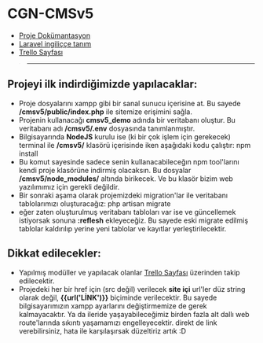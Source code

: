 
# CGN-CMSv5

- [Proje Dokümantasyon](http://www.berkedundar.com/book.php?project=boo_Dq56i3E4XuOr7VExV)
- [Laravel ingiliççe tanım](http://www.berkedundar.com/book.php?id=3)
- [Trello Sayfası](https://trello.com/b/CJ5XMcgy/cmsv5)

> ---------------------

## Projeyi ilk indirdiğimizde yapılacaklar:

- Proje dosyalarını xampp gibi bir sanal sunucu içerisine at. Bu sayede **/cmsv5/public/index.php** ile sitemize erişimini sağla.
- Projenin kullanacağı **cmsv5_demo** adında bir veritabanı oluştur. Bu veritabanı adı **/cmsv5/.env** dosyasında tanımlanmıştır.
- Bilgisayarında **NodeJS** kurulu ise (ki bir çok işlem için gerekecek) terminal ile **/cmsv5/** klasörü içerisinde iken aşağıdaki kodu çalıştır:
      npm install
- Bu komut sayesinde sadece senin kullanacabileceğın npm tool'larını kendi proje klasörüne indirmiş olacaksın. Bu dosyalar **/cmsv5/node_modules/** altında birikecek. Ve bu klasör bizim web yazılımımız için gerekli değildir.
- Bir sonraki aşama olarak projemizdeki migration'lar ile veritabanı tablolarımızı oluşturacağız:
      php artisan migrate
- eğer zaten oluşturulmuş veritabanı tabloları var ise ve güncellemek istiyorsak sonuna **:reflesh** ekleyeceğiz. Bu sayede eski migrate edilmiş tablolar kaldırılıp yerine yeni tablolar ve kayıtlar yerleştirilecektir.

## Dikkat edilecekler:

- Yapılmış modüller ve yapılacak olanlar [Trello Sayfası](https://trello.com/b/CJ5XMcgy/cmsv5) üzerinden takip edilecektir.
- Projedeki her bir href için (src değil) verilecek **site içi** url'ler düz string olarak değil, **{{url('LİNK')}}** biçiminde verilecektir. Bu sayede bilgisayarımızın xampp ayarlarını değiştirmemize de gerek kalmayacaktır. Ya da ileride yaşayabileceğimiz birden fazla alt dallı web route'larında sıkıntı yaşamamızı engelleyecektir. direkt de link verebilirsiniz, hata ile karşılaşırsak düzeltiriz artık :D
